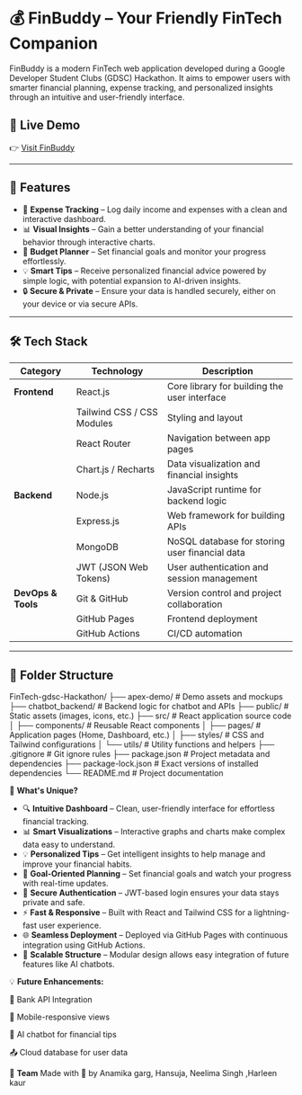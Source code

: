 # 💰 FinBuddy – Your Friendly FinTech Companion

FinBuddy is a modern FinTech web application developed during a Google Developer Student Clubs (GDSC) Hackathon. It aims to empower users with smarter financial planning, expense tracking, and personalized insights through an intuitive and user-friendly interface.​

## 🚀 Live Demo

👉 [Visit FinBuddy](https://gdschack.vercel.app/) 

---

## 🌟 Features

- 🧾 **Expense Tracking** – Log daily income and expenses with a clean and interactive dashboard.
- 📊 **Visual Insights** – Gain a better understanding of your financial behavior through interactive charts.
- 🎯 **Budget Planner** – Set financial goals and monitor your progress effortlessly.
- 💡 **Smart Tips** – Receive personalized financial advice powered by simple logic, with potential expansion to AI-driven insights.
- 🔒 **Secure & Private** – Ensure your data is handled securely, either on your device or via secure APIs.

---

## 🛠️ Tech Stack

| Category     | Technology                     | Description                                      |
|--------------|---------------------------------|--------------------------------------------------|
| **Frontend** | React.js                        | Core library for building the user interface     |
|              | Tailwind CSS / CSS Modules      | Styling and layout                               |
|              | React Router                    | Navigation between app pages                     |
|              | Chart.js / Recharts             | Data visualization and financial insights        |
| **Backend**  | Node.js                         | JavaScript runtime for backend logic             |
|              | Express.js                      | Web framework for building APIs                  |
|              | MongoDB                         | NoSQL database for storing user financial data   |
|              | JWT (JSON Web Tokens)           | User authentication and session management       |
| **DevOps & Tools** | Git & GitHub              | Version control and project collaboration        |
|              | GitHub Pages                    | Frontend deployment                              |
|              | GitHub Actions                  | CI/CD automation                                 |


---

## 📁 Folder Structure

FinTech-gdsc-Hackathon/
├── apex-demo/             # Demo assets and mockups
├── chatbot_backend/       # Backend logic for chatbot and APIs
├── public/                # Static assets (images, icons, etc.)
├── src/                   # React application source code
│   ├── components/        # Reusable React components
│   ├── pages/             # Application pages (Home, Dashboard, etc.)
│   ├── styles/            # CSS and Tailwind configurations
│   └── utils/             # Utility functions and helpers
├── .gitignore             # Git ignore rules
├── package.json           # Project metadata and dependencies
├── package-lock.json      # Exact versions of installed dependencies
└── README.md              # Project documentation



🧠 **What's Unique?**
- 🔍 **Intuitive Dashboard** – Clean, user-friendly interface for effortless financial tracking.
- 📊 **Smart Visualizations** – Interactive graphs and charts make complex data easy to understand.
- 💡 **Personalized Tips** – Get intelligent insights to help manage and improve your financial habits.
- 🎯 **Goal-Oriented Planning** – Set financial goals and watch your progress with real-time updates.
- 🔐 **Secure Authentication** – JWT-based login ensures your data stays private and safe.
- ⚡ **Fast & Responsive** – Built with React and Tailwind CSS for a lightning-fast user experience.
- 🌐 **Seamless Deployment** – Deployed via GitHub Pages with continuous integration using GitHub Actions.
- 🧠 **Scalable Structure** – Modular design allows easy integration of future features like AI chatbots.

💡 **Future Enhancements:**

🔗 Bank API Integration

📱 Mobile-responsive views

🤖 AI chatbot for financial tips

📤 Cloud database for user data

🤝 **Team**
Made with 💙 by Anamika garg, Hansuja, Neelima Singh ,Harleen kaur 


